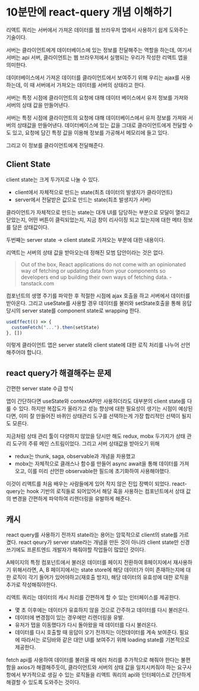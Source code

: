# 10분만에 react-query 개념 이해하기

리액트 쿼리는 서버에서 가져온 데이터를 웹 브라우저 앱에서 사용하기 쉽게 도와주는 기술이다.

서버는 클라이언트에게 데이터베이스에 있는 정보를 전달해주는 역할을 하는데, 여기서 서버는 api 서버, 클라이언트는 웹 브라우저에서 실행되는 우리가 작성한 리액트 앱을 의미한다.

데이터베이스에서 가져온 데이터를 클라이언트에서 보여주기 위해 우리는 ajax를 사용하는데, 이 때 서버에서 가져오는 데이터를 서버의 상태라고 한다.

서버는 특정 시점에 클라이언트의 요청에 대해 데이터 베이스에서 유저 정보를 가져와 서버의 상태 값을 만들어낸다.

서버는 특정 시점에 클라이언트의 요청에 대해 데이터베이스에서 유저 정보를 가져와 서버의 상태값을 만들어낸다. 데이터베이스에 있는 값을 그대로 클라이언트에게 전달할 수도 있고, 요청에 담긴 특정 값을 이용해 정보를 가공해서 메모리에 들고 있다.

그리고 이 정보를 클라이언트에게 전달해준다.

## Client State

client state는 크게 두가지로 나눌 수 있다.

- client에서 자체적으로 만드는 state(최초 데이터의 발생지가 클라이언트)
- server에서 전달받은 값으로 만드는 state(최초 발생지가 서버)

클라이언트가 자체적으로 만드는 state는 대개 UI를 담당하는 부분으로 모달이 열리고 닫았는지, 어떤 버튼이 클릭되었는지, 지금 창이 리사이징 되고 있는지에 대한 메타 정보를 담은 상태값이다.

두번째는 server state -> client state로 가져오는 부분에 대한 내용이다.

리액트는 서버의 상태 값을 받아오는데 정해진 모범 답안이라는 것은 없다.

> Out of the box, React applications do not come with an opinionated way of fetching or updating data from your components so developers end up building their own ways of fetching data. - tanstack.com

컴포넌트의 생명 주기를 파악한 후 적절한 시점에 ajax 호출을 하고 서버에서 데이터를 받아온다.
그리고 useState를 사용할 경우 데이터를 불러와 setState호출을 통해 응답 당시의 server state를 component state로 wrapping 한다.

```js
useEffect(() => {
  customFetch("...").then(setState)
}, [])
```

이렇게 클라이언트 앱은 server state와 client state에 대한 로직 처리를 나누어 선언해주어야 합니다.

## react query가 해결해주는 문제

간편한 server state 수급 방식

앱이 간단하다면 useState와 contextAPI만 사용하더라도 대부분의 client state를 다룰 수 있다. 하지만 복잡도가 올라가고 성능 향상에 대한 필요성이 생기는 시점이 예상된다면, 이미 잘 만들어진 바퀴인 상태관리 도구를 선택하는게 가장 합리적인 선택이 될지도 모른다.

지금처럼 상태 관리 툴이 다양하지 않았을 당시만 해도 redux, mobx 두가지가 상태 관리 도구의 주류 메인 스트림이었다. 그리고 서버 상태값을 받아오기 위해

- redux는 thunk, saga, observable과 개념을 차용했고
- mobx는 자체적으로 클래스나 함수를 만들어 async await을 통해 데이터를 가져오고, 이를 미리 선언한 observable한 필드에 초기화하여 사용해야했다.

이것이 리액트를 처음 배우는 사람들에게 있어 작지 않은 진입 장벽이 되었다.
react-query는 hook 기반의 로직들로 되어있어서 해당 훅을 사용하는 컴포넌트에서 상태 값의 변경을 간편하게 파악하여 리렌더링을 유발하게 해준다.

## 캐시

react query를 사용하기 전까지 state라는 용어는 암묵적으로 client의 state를 가르켰다. react qeury가 server state라는 개념을 만든 것이 아니라 client state만 신경쓰기에도 프론트엔드 개발자가 해줘야할 작업들이 많았던 것이다.

A페이지의 특정 컴포넌트에서 불러온 데이터를 페이지 전환하여 B페이지에서 재사용하기 위해서라면, A, B 페이지에서는 state store에 해당 데이터가 이미 존재하는지에 대한 로직이 각기 들어가 있어야하고(재호출 방지), 해당 데이터의 유효성에 대한 로직을 추가로 작성해줘야한다.

리액트 쿼리는 데이터의 캐시 처리를 간편하게 할 수 있는 인터페이스를 제공한다.

- 몇 초 이후에는 데이터가 유효하지 않을 것으로 간주하고 데이터를 다시 불러온다.
- 데이터에 변경점이 있는 경우에만 리렌더링을 유발.
- 유저가 탭을 이동했다가 다시 돌아왔을 때 데이터를 다시 불러온다.
- 데이터를 다시 호출할 때 응답이 오기 전까지는 이전데이터를 계속 보여준다. 필요에 따라서는 로딩바와 같은 대안 UI를 보여주기 위해 loading state를 기본적으로 제공한다.

fetch api를 사용하여 데이터를 불러올 때 에러 처리를 추가적으로 해줘야 한다는 불편함을 axios가 해결해주듯이, 클라이언트와 서버의 상태 값을 일치시켜줘야 하는 요구사항에서 부가적으로 생길 수 있는 로직들을 리액트 쿼리의 api와 인터페이스로 간단하게 해결할 수 있도록 도와주는 것이다.

